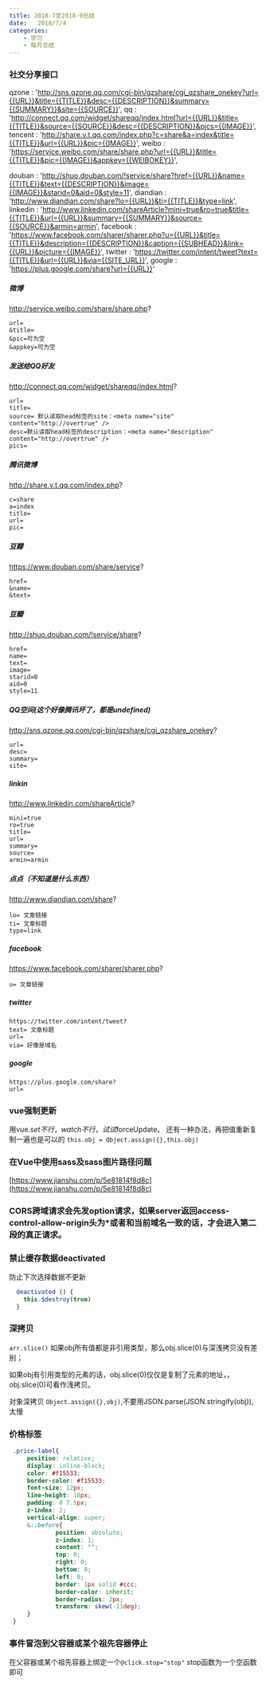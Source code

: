 ```yaml
---
title: 2018-7至2018-9总结
date:   2018/7/4
categories: 
    - 学习
    - 每月总结
---
```

### 社交分享接口
qzone       : 'http://sns.qzone.qq.com/cgi-bin/qzshare/cgi_qzshare_onekey?url={{URL}}&title={{TITLE}}&desc={{DESCRIPTION}}&summary={{SUMMARY}}&site={{SOURCE}}',
qq          : 'http://connect.qq.com/widget/shareqq/index.html?url={{URL}}&title={{TITLE}}&source={{SOURCE}}&desc={{DESCRIPTION}}&pics={{IMAGE}}',
tencent     : 'http://share.v.t.qq.com/index.php?c=share&a=index&title={{TITLE}}&url={{URL}}&pic={{IMAGE}}',
weibo       : 'https://service.weibo.com/share/share.php?url={{URL}}&title={{TITLE}}&pic={{IMAGE}}&appkey={{WEIBOKEY}}',

douban      : 'http://shuo.douban.com/!service/share?href={{URL}}&name={{TITLE}}&text={{DESCRIPTION}}&image={{IMAGE}}&starid=0&aid=0&style=11',
diandian    : 'http://www.diandian.com/share?lo={{URL}}&ti={{TITLE}}&type=link',
linkedin    : 'http://www.linkedin.com/shareArticle?mini=true&ro=true&title={{TITLE}}&url={{URL}}&summary={{SUMMARY}}&source={{SOURCE}}&armin=armin',
facebook    : 'https://www.facebook.com/sharer/sharer.php?u={{URL}}&title={{TITLE}}&description={{DESCRIPTION}}&caption={{SUBHEAD}}&link={{URL}}&picture={{IMAGE}}',
twitter     : 'https://twitter.com/intent/tweet?text={{TITLE}}&url={{URL}}&via={{SITE_URL}}',
google      : 'https://plus.google.com/share?url={{URL}}'
##### 微博
http://service.weibo.com/share/share.php?
```
url=
&title=
&pic=可为空
&appkey=可为空
```

##### 发送给QQ好友
http://connect.qq.com/widget/shareqq/index.html?
```
url=
title=
source= 默认读取head标签的site：<meta name="site" content="http://overtrue" />
desc=默认读取head标签的description：<meta name="description" content="http://overtrue" />
pics=
```

##### 腾讯微博
http://share.v.t.qq.com/index.php?
```
c=share
a=index
title=
url=
pic=
```

##### 豆瓣
https://www.douban.com/share/service?
```
href=
&name=
&text=
```

##### 豆瓣
http://shuo.douban.com/!service/share?
```
href=
name=
text=
image=
starid=0
aid=0
style=11
```

##### QQ空间(这个好像腾讯坏了，都是undefined)
http://sns.qzone.qq.com/cgi-bin/qzshare/cgi_qzshare_onekey?
```
url=
desc=
summary=
site=
```

##### linkin
http://www.linkedin.com/shareArticle?
```
mini=true
ro=true
title=
url=
summary=
source=
armin=armin
```

##### 点点（不知道是什么东西）
http://www.diandian.com/share?
```
lo= 文章链接
ti= 文章标题
type=link
```

##### facebook
https://www.facebook.com/sharer/sharer.php?
```
u= 文章链接
```

##### twitter
```
https://twitter.com/intent/tweet?
text= 文章标题
url=
via= 好像是域名
```

##### google
```
https://plus.google.com/share?
url=
```

### vue强制更新
用vue.$set不行，watch不行，试试$forceUpdate。
还有一种办法，再把值重新复制一遍也是可以的
``this.obj = Object.assign({},this.obj)``


### 在Vue中使用sass及sass图片路径问题 
[https://www.jianshu.com/p/5e81814f8d8c](https://www.jianshu.com/p/5e81814f8d8c)

### CORS跨域请求会先发option请求，如果server返回access-control-allow-origin头为*或者和当前域名一致的话，才会进入第二段的真正请求。

### 禁止缓存数据deactivated 
 防止下次选择数据不更新
```js
  deactivated () {
    this.$destroy(true)
  }
  ```

### 深拷贝
 ``arr.slice()``
 如果obj所有值都是非引用类型，那么obj.slice(0)与深浅拷贝没有差别；

如果obj有引用类型的元素的话，obj.slice(0)仅仅是复制了元素的地址，，obj.slice(0)可看作浅拷贝。

对象深拷贝 ``Object.assign({},obj)``,不要用JSON.parse(JSON.stringify(obj)),太慢

### 价格标签
```css
 .price-label{
     position: relative;
     display: inline-block;
     color: #f15533;
     border-color: #f15533;
     font-size: 12px;
     line-height: 18px;
     padding: 0 7.5px;
     z-index: 2;
     vertical-align: super;
     &::before{
             position: absolute;
             z-index: 1;
             content: "";
             top: 0;
             right: 0;
             bottom: 0;
             left: 0;
             border: 1px solid #ccc;
             border-color: inherit;
             border-radius: 2px;
             transform: skew(-11deg);
     }
 }
```

### 事件冒泡到父容器或某个祖先容器停止
在父容器或某个祖先容器上绑定一个``@click.stop="stop"``
stop函数为一个空函数即可